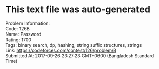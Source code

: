 # This text file was auto-generated  
  
Problem Information:  
Code: 126B  
Name: Password  
Rating: 1700  
Tags: binary search, dp, hashing, string suffix structures, strings  
Link: https://codeforces.com/contest/126/problem/B  
Submitted At: 2017-09-26 23:27:23 GMT+0600 (Bangladesh Standard Time)  
